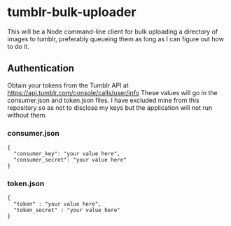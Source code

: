 # tumblr-bulk-uploader

This will be a Node command-line client for bulk uploading a directory of images to tumblr, preferably queueing them as long as I can figure out how to do it.

## Authentication

Obtain your tokens from the Tumblr API at https://api.tumblr.com/console/calls/user/info These values will go in the consumer.json and token.json files. I have excluded mine from this repository so as not to disclose my keys but the application will not run without them.

### consumer.json

```
{
  "consumer_key": "your value here",
  "consumer_secret": "your value here"
}
```

### token.json

```
{
  "token" : "your value here",
  "token_secret" : "your value here"
}
```
